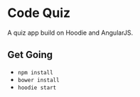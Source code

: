 # Code Quiz

A quiz app build on Hoodie and AngularJS.


## Get Going

* `npm install`
* `bower install`
* `hoodie start`

